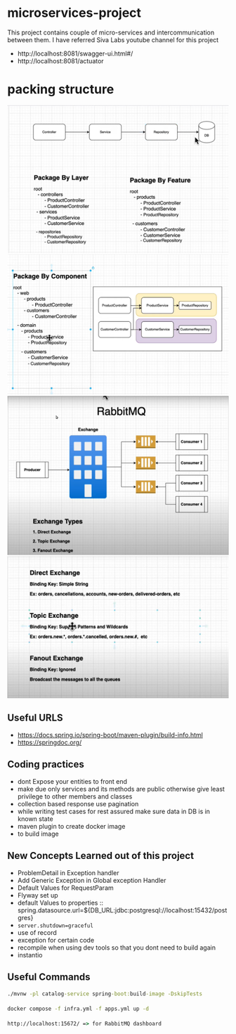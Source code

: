 # microservices-project
This project contains couple of micro-services and intercommunication between them. I have referred Siva Labs youtube channel for this project 

- http://localhost:8081/swagger-ui.html#/
- http://localhost:8081/actuator

# packing structure 

![img.png](documents/img.png)
![img_1.png](documents/img_1.png)
![img_2.png](documents/img_2.png)
![img_3.png](documents/img_3.png)

## Useful URLS

- https://docs.spring.io/spring-boot/maven-plugin/build-info.html
- https://springdoc.org/


## Coding practices

- dont Expose your entities to front end
- make due only services and its methods are public otherwise give least privilege to other members and classes
- collection based response use pagination
- while writing test cases for rest assured make sure data in DB is in known state
- maven plugin to create docker image
- to build image

## New Concepts Learned out of this project

- ProblemDetail in Exception handler
- Add Generic Exception in Global exception Handler 
- Default Values for RequestParam
- Flyway set up
- default Values to properties  :: spring.datasource.url=${DB_URL:jdbc:postgresql://localhost:15432/postgres}
- `server.shutdown=graceful`
- use of record
- exception for certain code
- recompile when using dev tools so that you dont need to build again 
- instantio
## Useful Commands 

````cmd
./mvnw -pl catalog-service spring-boot:build-image -DskipTests 

docker compose -f infra.yml -f apps.yml up -d

http://localhost:15672/ => for RabbitMQ dashboard
````


